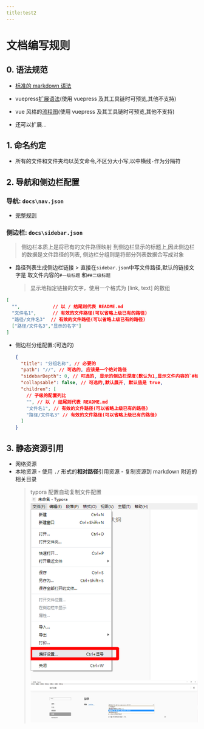 ```yaml
---
title:test2
---
```


# 文档编写规则

## 0. 语法规范

- [标准的 markdown 语法](https://markdown-zh.readthedocs.io/en/latest/)

- vuepress[扩展语法](https://vuepress.vuejs.org/zh/guide/markdown.html)(使用 vuepress 及其工具链时可预览,其他不支持)

- vue 风格的[流程图](https://flowchart.vuepress.ulivz.com/#syntax)(使用 vuepress 及其工具链时可预览,其他不支持)

- 还可以扩展...

## 1. 命名约定

- 所有的文件和文件夹均以英文命令,不区分大小写,以中横线`-`作为分隔符

## 2. 导航和侧边栏配置

### 导航: `docs\nav.json`

- [完整规则](https://vuepress.vuejs.org/zh/theme/default-theme-config.html#%E5%AF%BC%E8%88%AA%E6%A0%8F)

### 侧边栏: `docs\sidebar.json`

> 侧边栏本质上是将已有的文件路径映射 到侧边栏显示的标题上,因此侧边栏的数据是文件路径的列表, 侧边栏分组则是将部分列表数据合写成对象

- 路径列表生成侧边栏链接 > 直接在`sidebar.json`中写文件路径,默认的链接文字是 取文件内容的`#一级标题` 和`##二级标题`
  > 显示地指定链接的文字，使用一个格式为 [link, text] 的数组
      	
```json
[
  "",            // 以 / 结尾则代表 README.md
  "文件名1",      // 有效的文件路径(可以省略上级已有的路径)
  "路径/文件名3"  // 有效的文件路径(可以省略上级已有的路径)
  ["路径/文件名3","显示的名字"]
]
```
- 侧边栏分组配置:(可选的)

  ```json
  {
    "title": "分组名称", // 必要的
    "path": "//", // 可选的, 应该是一个绝对路径
    "sidebarDepth": 0, // 可选的, 显示的侧边栏深度(默认为1,显示文件内容的`#标题` 和`##二级标题`)
    "collapsable": false, // 可选的,默认展开, 默认值是 true,
    "children": [
      // 子级的配置列比
      "", // 以 / 结尾则代表 README.md
      "文件名1", // 有效的文件路径(可以省略上级已有的路径)
      "路径/文件名3" // 有效的文件路径(可以省略上级已有的路径)
    ]
  }
  ```

## 3. 静态资源引用

- 网络资源
- 本地资源 - 使用 `./` 形式的**相对路径**引用资源 - 复制资源到 markdown 附近的相关目录
  > typora 配置自动复制文件配置 ![1585722519001](./doc-rulses.assets/1585722519001.png) ![1585722547101](./doc-rulses.assets/1585722547101.png)
